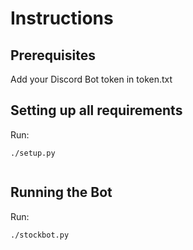 # Instructions

## Prerequisites

Add your Discord Bot token in token.txt

## Setting up all requirements

Run:

```
./setup.py
    
```

## Running the Bot

Run:

```
./stockbot.py

```

